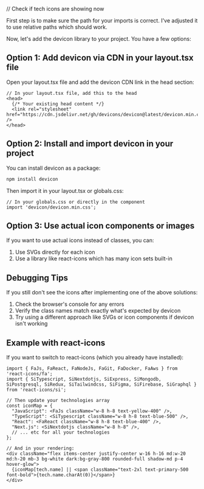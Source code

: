 // Check if tech icons are showing now

First step is to make sure the path for your imports is correct. I've adjusted it to use relative paths which should work.

Now, let's add the devicon library to your project. You have a few options:

## Option 1: Add devicon via CDN in your layout.tsx file

Open your layout.tsx file and add the devicon CDN link in the head section:

```tsx
// In your layout.tsx file, add this to the head
<head>
  {/* Your existing head content */}
  <link rel="stylesheet" href="https://cdn.jsdelivr.net/gh/devicons/devicon@latest/devicon.min.css" />
</head>
```

## Option 2: Install and import devicon in your project

You can install devicon as a package:

```bash
npm install devicon
```

Then import it in your layout.tsx or globals.css:

```tsx
// In your globals.css or directly in the component
import 'devicon/devicon.min.css';
```

## Option 3: Use actual icon components or images

If you want to use actual icons instead of classes, you can:

1. Use SVGs directly for each icon
2. Use a library like react-icons which has many icon sets built-in

## Debugging Tips

If you still don't see the icons after implementing one of the above solutions:

1. Check the browser's console for any errors
2. Verify the class names match exactly what's expected by devicon
3. Try using a different approach like SVGs or icon components if devicon isn't working

## Example with react-icons

If you want to switch to react-icons (which you already have installed):

```tsx
import { FaJs, FaReact, FaNodeJs, FaGit, FaDocker, FaAws } from 'react-icons/fa';
import { SiTypescript, SiNextdotjs, SiExpress, SiMongodb, SiPostgresql, SiRedux, SiTailwindcss, SiFigma, SiFirebase, SiGraphql } from 'react-icons/si';

// Then update your technologies array
const iconMap = {
  "JavaScript": <FaJs className="w-8 h-8 text-yellow-400" />,
  "TypeScript": <SiTypescript className="w-8 h-8 text-blue-500" />,
  "React": <FaReact className="w-8 h-8 text-blue-400" />,
  "Next.js": <SiNextdotjs className="w-8 h-8" />,
  // ... etc for all your technologies
};

// And in your rendering:
<div className="flex items-center justify-center w-16 h-16 md:w-20 md:h-20 mb-3 bg-white dark:bg-gray-800 rounded-full shadow-md p-4 hover-glow">
  {iconMap[tech.name] || <span className="text-2xl text-primary-500 font-bold">{tech.name.charAt(0)}</span>}
</div>
